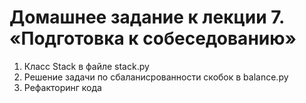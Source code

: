 # Домашнее задание к лекции 7. «Подготовка к собеседованию»

1. Класс Stack в файле stack.py
2. Решение задачи по сбаланисрованности скобок в balance.py
3. Рефакторинг кода
